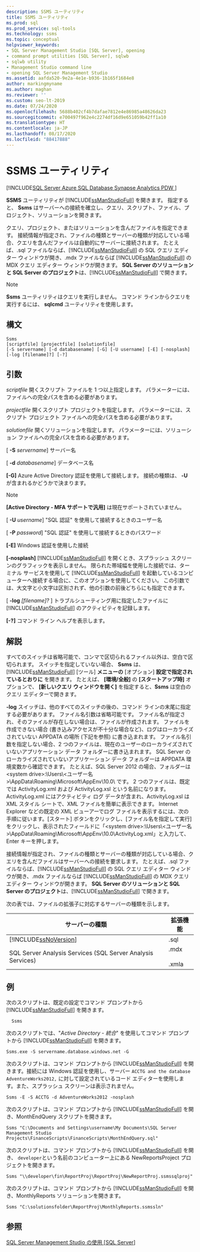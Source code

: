 ```yaml
---
description: SSMS ユーティリティ
title: SSMS ユーティリティ
ms.prod: sql
ms.prod_service: sql-tools
ms.technology: ssms
ms.topic: conceptual
helpviewer_keywords:
- SQL Server Management Studio [SQL Server], opening
- command prompt utilities [SQL Server], sqlwb
- sqlwb utility
- Management Studio command line
- opening SQL Server Management Studio
ms.assetid: aafda520-9e2a-4e1e-b936-1b165f1684e8
author: markingmyname
ms.author: maghan
ms.reviewer: ''
ms.custom: seo-lt-2019
ms.date: 07/24/2020
ms.openlocfilehash: 5688b402cf4b7dafae7812e4e86985a48626da23
ms.sourcegitcommit: e700497f962e4c2274df16d9e651059b42ff1a10
ms.translationtype: HT
ms.contentlocale: ja-JP
ms.lasthandoff: 08/17/2020
ms.locfileid: "88417888"
---
```

# <a name="ssms-utility"></a>SSMS ユーティリティ

[!INCLUDE[SQL Server Azure SQL Database Synapse Analytics PDW ](../includes/applies-to-version/sql-asdb-asdbmi-asa-pdw.md)]

**SSMS** ユーティリティが [!INCLUDE[ssManStudioFull](../includes/ssmanstudiofull-md.md)] を開きます。 指定すると、 **Ssms** はサーバーへの接続を確立し、クエリ、スクリプト、ファイル、プロジェクト、ソリューションを開きます。

クエリ、プロジェクト、またはソリューションを含んだファイルを指定できます。 接続情報が指定され、ファイルの種類とサーバーの種類が対応している場合、クエリを含んだファイルは自動的にサーバーに接続されます。 たとえば、.sql ファイルならば、[!INCLUDE[ssManStudioFull](../includes/ssmanstudiofull-md.md)] の SQL クエリ エディター ウィンドウが開き、.mdx ファイルならば [!INCLUDE[ssManStudioFull](../includes/ssmanstudiofull-md.md)] の MDX クエリ エディター ウィンドウが開きます。 **SQL Server のソリューションと SQL Server のプロジェクト**は、[!INCLUDE[ssManStudioFull](../includes/ssmanstudiofull-md.md)] で開きます。 

> [!NOTE]
> **Ssms** ユーティリティはクエリを実行しません。 コマンド ラインからクエリを実行するには、 **sqlcmd** ユーティリティを使用します。 

## <a name="syntax"></a>構文

```syntaxsql
Ssms
[scriptfile] [projectfile] [solutionfile] 
[-S servername] [-d databasename] [-G] [-U username] [-E] [-nosplash] [-log [filename]?] [-?] 
```

## <a name="arguments"></a>引数

*scriptfile* 開くスクリプト ファイルを 1 つ以上指定します。 パラメーターには、ファイルへの完全パスを含める必要があります。 

*projectfile* 開くスクリプト プロジェクトを指定します。 パラメーターには、スクリプト プロジェクト ファイルへの完全パスを含める必要があります。 

*solutionfile* 開くソリューションを指定します。 パラメーターには、ソリューション ファイルへの完全パスを含める必要があります。 

[ **-S** _servername_] サーバー名

[ **-d** _databasename_] データベース名

**[-G]** Azure Active Directory 認証を使用して接続します。 接続の種類は、 **-U** が含まれるかどうかで決まります。

> [!Note]
> **[Active Directory - MFA サポートで汎用]** は現在サポートされていません。

[ **-U** _username_] "SQL 認証" を使用して接続するときのユーザー名

[ **-P** _password_] "SQL 認証" を使用して接続するときのパスワード

**[-E]** Windows 認証を使用した接続

**[-nosplash]** [!INCLUDE[ssManStudioFull](../includes/ssmanstudiofull-md.md)] を開くとき、スプラッシュ スクリーンのグラフィックを表示しません。 限られた帯域幅を使用した接続では、ターミナル サービスを使用して [!INCLUDE[ssManStudioFull](../includes/ssmanstudiofull-md.md)] を起動しているコンピューターへ接続する場合に、このオプションを使用してください。 この引数では、大文字と小文字は区別されず、他の引数の前後どちらにも指定できます。

[ **-log** _[filename]?_ ] トラブルシューティング用に指定したファイルに [!INCLUDE[ssManStudioFull](../includes/ssmanstudiofull-md.md)] のアクティビティを記録します。

**[-?]** コマンド ライン ヘルプを表示します。

## <a name="remarks"></a>解説

すべてのスイッチは省略可能で、コンマで区切られるファイル以外は、空白で区切られます。 スイッチを指定していない場合、 **Ssms** は、 [!INCLUDE[ssManStudioFull](../includes/ssmanstudiofull-md.md)] [ツール] **メニューの** [オプション] **設定で指定されているとおりに** を開きます。 たとえば、 **[環境/全般]** の **[スタートアップ時]** オプションで、 **[新しいクエリ ウィンドウを開く]** を指定すると、**Ssms** は空白のクエリ エディターで開きます。

**-log** スイッチは、他のすべてのスイッチの後の、コマンド ラインの末尾に指定する必要があります。 ファイル名引数は省略可能です。 ファイル名が指定され、そのファイルが存在しない場合は、ファイルが作成されます。 ファイルを作成できない場合 (書き込みアクセスが不十分な場合など)、ログはローカライズされていない APPDATA の場所 (下記を参照) に書き込まれます。 ファイル名引数を指定しない場合、2 つのファイルは、現在のユーザーのローカライズされていないアプリケーション データ フォルダーに書き込まれます。 SQL Server のローカライズされていないアプリケーション データ フォルダーは APPDATA 環境変数から確認できます。 たとえば、SQL Server 2012 の場合、フォルダーは \<system drive>:\Users\\<ユーザー名\>\AppData\Roaming\Microsoft\AppEnv\10.0\\ です。 2 つのファイルは、既定では ActivityLog.xml および ActivityLog.xsl という名前になります。 ActivityLog.xml にはアクティビティ ログ データが含まれ、ActivityLog.xsl は XML スタイル シートで、XML ファイルを簡単に表示できます。 Internet Explorer などの既定の XML ビューアーでログ ファイルを表示するには、次の手順に従います。[スタート] ボタンをクリックし、[ファイル名を指定して実行] をクリックし、表示されたフィールドに「\<system drive>:\Users\\<ユーザー名\>\AppData\Roaming\Microsoft\AppEnv\10.0\ActivityLog.xml」と入力して、Enter キーを押します。

接続情報が指定され、ファイルの種類とサーバーの種類が対応している場合、クエリを含んだファイルはサーバーへの接続を要求します。 たとえば、.sql ファイルならば、[!INCLUDE[ssManStudioFull](../includes/ssmanstudiofull-md.md)] の SQL クエリ エディター ウィンドウが開き、.mdx ファイルならば [!INCLUDE[ssManStudioFull](../includes/ssmanstudiofull-md.md)] の MDX クエリ エディター ウィンドウが開きます。 **SQL Server のソリューションと SQL Server のプロジェクト**は、[!INCLUDE[ssManStudioFull](../includes/ssmanstudiofull-md.md)] で開きます。

次の表では、ファイルの拡張子に対応するサーバーの種類を示します。

| サーバーの種類 | 拡張機能 |
|-------------|-----------|
|[!INCLUDE[ssNoVersion](../includes/ssnoversion-md.md)]|.sql|
|SQL Server Analysis Services (SQL Server Analysis Services)|.mdx<br /><br /> .xmla|

## <a name="examples"></a>例

次のスクリプトは、既定の設定でコマンド プロンプトから [!INCLUDE[ssManStudioFull](../includes/ssmanstudiofull-md.md)] を開きます。

```
  Ssms
```

次のスクリプトでは、"*Active Directory - 統合*" を使用してコマンド プロンプトから [!INCLUDE[ssManStudioFull](../includes/ssmanstudiofull-md.md)] を開きます。

```
Ssms.exe -S servername.database.windows.net -G
```

次のスクリプトは、コマンド プロンプトから [!INCLUDE[ssManStudioFull](../includes/ssmanstudiofull-md.md)] を開きます。接続には Windows 認証を使用し、サーバー `ACCTG and the database AdventureWorks2012,` に対して設定されているコード エディターを使用します。また、スプラッシュ スクリーンは表示されません。

```
Ssms -E -S ACCTG -d AdventureWorks2012 -nosplash
```

次のスクリプトは、コマンド プロンプトから [!INCLUDE[ssManStudioFull](../includes/ssmanstudiofull-md.md)] を開き、MonthEndQuery スクリプトを開きます。

```
Ssms "C:\Documents and Settings\username\My Documents\SQL Server Management Studio Projects\FinanceScripts\FinanceScripts\MonthEndQuery.sql"
```

次のスクリプトは、コマンド プロンプトから [!INCLUDE[ssManStudioFull](../includes/ssmanstudiofull-md.md)] を開き、 `developer`という名前のコンピューター上にある NewReportsProject プロジェクトを開きます。

```
Ssms "\\developer\fin\ReportProj\ReportProj\NewReportProj.ssmssqlproj"
```

次のスクリプトは、コマンド プロンプトから [!INCLUDE[ssManStudioFull](../includes/ssmanstudiofull-md.md)] を開き、MonthlyReports ソリューションを開きます。 

```
Ssms "C:\solutionsfolder\ReportProj\MonthlyReports.ssmssln"
```

## <a name="see-also"></a>参照

[SQL Server Management Studio の使用 [SQL Server]](https://msdn.microsoft.com/library/f289e978-14ca-46ef-9e61-e1fe5fd593be)
